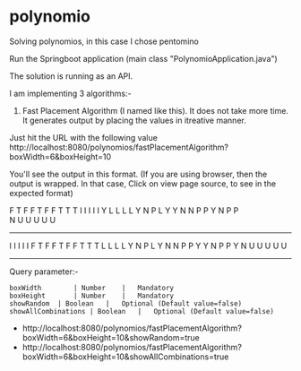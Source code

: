 # polynomio
Solving polynomios, in this case I chose pentomino

Run the Springboot application (main class "PolynomioApplication.java")

The solution is running as an API.

I am implementing 3 algorithms:-
1) Fast Placement Algorithm (I named like this). It does not take more time. It generates output by placing the values in itreative manner.

Just hit the URL with the following value
	http://localhost:8080/polynomios/fastPlacementAlgorithm?boxWidth=6&boxHeight=10

You'll see the output in this format. (If you are using browser, then the output is wrapped. In that case, Click on view page source, to see in the expected format)

 F   T 
F F   T 
 F F T T T
I I I I I Y
L L L L  Y
N  P L Y Y
N N P P  Y
 N P P  
 N U U U 
  U  U 

------------

I I I I I 
 F   T 
F F   T 
 F F T T T
L L L L  Y
N  P L  Y
N N P P Y Y
 N P P  Y
 N U U U 
  U  U 

------------

 Query parameter:-

	boxWidth		| Number	|	Mandatory
	boxHeight		| Number	|	Mandatory
	showRandom	| Boolean	|	Optional (Default value=false)
	showAllCombinations	| Boolean	|	Optional (Default value=false)

 * http://localhost:8080/polynomios/fastPlacementAlgorithm?boxWidth=6&boxHeight=10&showRandom=true
 * http://localhost:8080/polynomios/fastPlacementAlgorithm?boxWidth=6&boxHeight=10&showAllCombinations=true
